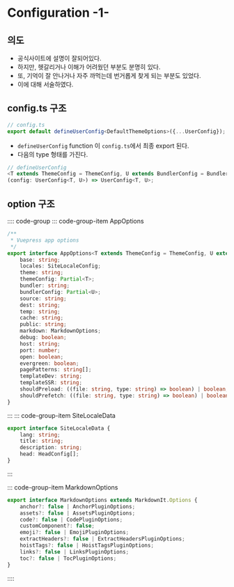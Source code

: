 # Configuration -1-

## 의도

- 공식사이트에 설명이 잘되어있다.
- 하지만, 헷갈리거나 이해가 어려웠던 부분도 분명히 있다.
- 또, 기억이 잘 안나거나 자주 까먹는데 번거롭게 찾게 되는 부분도 있었다.
- 이에 대해 서술하였다.

## config.ts 구조

```ts
// config.ts 
export default defineUserConfig<DefaultThemeOptions>({...UserConfig});
```

- `defineUserConfig` function 이 `config.ts`에서 최종 export 된다.
- 다음의 type 형태를 가진다.

```ts
// defineUserConfig
<T extends ThemeConfig = ThemeConfig, U extends BundlerConfig = BundlerConfig>
(config: UserConfig<T, U>) => UserConfig<T, U>;
```

## option 구조

:::: code-group
::: code-group-item AppOptions
<!-- markdownlint-disable -->
```ts
/**
 * Vuepress app options
 */
export interface AppOptions<T extends ThemeConfig = ThemeConfig, U extends BundlerConfig = BundlerConfig> extends SiteLocaleData {
    base: string;
    locales: SiteLocaleConfig;
    theme: string;
    themeConfig: Partial<T>;
    bundler: string;
    bundlerConfig: Partial<U>;
    source: string;
    dest: string;
    temp: string;
    cache: string;
    public: string;
    markdown: MarkdownOptions;
    debug: boolean;
    host: string;
    port: number;
    open: boolean;
    evergreen: boolean;
    pagePatterns: string[];
    templateDev: string;
    templateSSR: string;
    shouldPreload: ((file: string, type: string) => boolean) | boolean;
    shouldPrefetch: ((file: string, type: string) => boolean) | boolean;
}
```
<!-- markdownlint-enable -->
:::
::: code-group-item SiteLocaleData

```ts
export interface SiteLocaleData {
    lang: string;
    title: string;
    description: string;
    head: HeadConfig[];
}
```

:::

::: code-group-item MarkdownOptions

```ts
export interface MarkdownOptions extends MarkdownIt.Options {
    anchor?: false | AnchorPluginOptions;
    assets?: false | AssetsPluginOptions;
    code?: false | CodePluginOptions;
    customComponent?: false;
    emoji?: false | EmojiPluginOptions;
    extractHeaders?: false | ExtractHeadersPluginOptions;
    hoistTags?: false | HoistTagsPluginOptions;
    links?: false | LinksPluginOptions;
    toc?: false | TocPluginOptions;
}
```

::::

